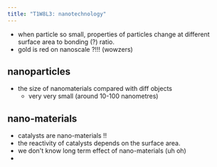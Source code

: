 ```yaml
---
title: "T1W8L3: nanotechnology"
---
```


- when particle so small, properties of particles change at different surface area to bonding (?) ratio.
- gold is red on nanoscale ?!!! (wowzers)
## nanoparticles
- the size of nanomaterials compared with diff objects
	- very very small (around 10-100 nanometres)
## nano-materials
- catalysts are nano-materials !!
- the reactivity of catalysts depends on the surface area.
- we don't know long term effect of nano-materials (uh oh)
- 